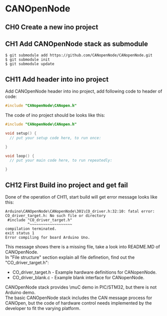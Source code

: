 # CANOpenNode

## CH0 Create a new ino project

## CH1 Add CANOpenNode stack as submodule

```
$ git submodule add https://github.com/CANopenNode/CANopenNode.git
$ git submodule init
$ git submodule update
```

## CH11 Add header into ino project

Add CANOpenNode header into ino project, add following code to header of code:

``` c++
#include "CANopenNode\CANopen.h"
```

The code of ino project should be looks like this:

```c++
#include "CANopenNode\CANopen.h"

void setup() {
  // put your setup code here, to run once:

}

void loop() {
  // put your main code here, to run repeatedly:

}
```

## CH12 First Build ino project and get fail

Done of the operation of CH11, start build will get error message looks like this:

```
Arduino\CANOpenNode\CANopenNode\301\CO_driver.h:32:10: fatal error: CO_driver_target.h: No such file or directory
 #include "CO_driver_target.h"
          ^~~~~~~~~~~~~~~~~~~~
compilation terminated.
exit status 1
Error compiling for board Arduino Uno.
```

This message shows there is a missing file, take a look into README.MD of CANOpenNode.  
In "File structure" section explain all file definetion, find out the "CO_driver_target.h":

* CO_driver_target.h - Example hardware definitions for CANopenNode.
* CO_driver_blank.c - Example blank interface for CANopenNode.

CANOpenNode stack provides \muC demo in PIC/STM32, but there is not Arduino demo.  
The basic CANOpenNode stack includes the CAN message process for CANOpen, but the code of hardware control needs implemented by the developer to fit the varying platform.
